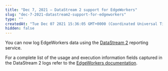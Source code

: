 ```yaml
---
title: "Dec 7, 2021 — DataStream 2 support for EdgeWorkers"
slug: "dec-7-2021-datastream2-support-for-edgeworkers"
type: ""
createdAt: "Tue Dec 07 2021 15:36:05 GMT+0000 (Coordinated Universal Time)"
hidden: false
---
```

You can now log EdgeWorkers data using the [DataStream 2](https://techdocs.akamai.com/datastream2/docs) reporting service.

For a complete list of the usage and execution information fields captured in the DataStream 2 logs refer to the [EdgeWorkers documentation](https://techdocs.akamai.com/edgeworkers/docs/datastream-2-integration).